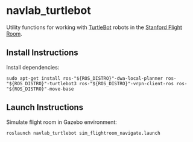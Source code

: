# navlab_turtlebot

Utility functions for working with [TurtleBot](https://www.robotis.us/turtlebot-3/) robots in the [Stanford Flight Room](https://stanfordflightroom.github.io/).

## Install Instructions

Install dependencies:
```
sudo apt-get install ros-"${ROS_DISTRO}"-dwa-local-planner ros-"${ROS_DISTRO}"-turtlebot3 ros-"${ROS_DISTRO}"-vrpn-client-ros ros-"${ROS_DISTRO}"-move-base
```

## Launch Instructions

Simulate flight room in Gazebo environment:
```
roslaunch navlab_turtlebot sim_flightroom_navigate.launch
```
